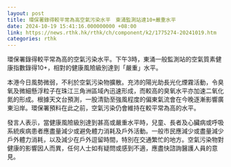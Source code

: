 ```yaml
---
layout: post
title: 環保署錄得較平常為高空氣污染水平　東涌監測站達10+嚴重水平
date: 2024-10-19 15:41:16.000000000 +08:00
link: https://news.rthk.hk/rthk/ch/component/k2/1775274-20241019.htm
categories: rthk
---
```


環保署錄得較平常為高的空氣污染水平。下午3時，東涌一般監測站的空氣質素健康指數錄得10+，相對的健康風險級別達到「嚴重」水平。

本港今日風勢微弱，不利於空氣污染物擴散。充沛的陽光助長光化煙霧活動，令臭氧及微細懸浮粒子在珠江三角洲區域內迅速形成，而較高的臭氧水平亦加速二氧化氮的形成。根據天文台預測，一股清勁至強風程度的偏東氣流會在今晚逐漸影響廣東沿岸。環保署預料在此之前，空氣污染仍會維持在較平常為高的水平。

發言人表示，當健康風險級別達到甚高或嚴重水平時，兒童、長者及心臟病或呼吸系統疾病患者應盡量減少或避免體力消耗及戶外活動。一般市民應減少或盡量減少戶外體力消耗，以及減少在戶外逗留時間，特別在交通繁忙的地方。空氣污染物對健康的影響因人而異，任何人士如有疑問或感到不適，應盡快諮詢醫護人員的意見。
